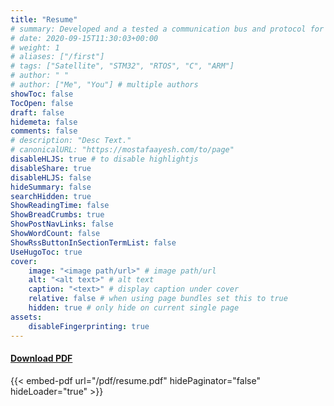 ```yaml
---
title: "Resume"
# summary: Developed and a tested a communication bus and protocol for a CubeSat
# date: 2020-09-15T11:30:03+00:00
# weight: 1
# aliases: ["/first"]
# tags: ["Satellite", "STM32", "RTOS", "C", "ARM"]
# author: " "
# author: ["Me", "You"] # multiple authors
showToc: false
TocOpen: false
draft: false
hidemeta: false
comments: false
# description: "Desc Text."
# canonicalURL: "https://mostafaayesh.com/to/page"
disableHLJS: true # to disable highlightjs
disableShare: true
disableHLJS: false
hideSummary: false
searchHidden: true
ShowReadingTime: false
ShowBreadCrumbs: true
ShowPostNavLinks: false
ShowWordCount: false
ShowRssButtonInSectionTermList: false
UseHugoToc: true
cover:
    image: "<image path/url>" # image path/url
    alt: "<alt text>" # alt text
    caption: "<text>" # display caption under cover
    relative: false # when using page bundles set this to true
    hidden: true # only hide on current single page
assets:
    disableFingerprinting: true
---
```

#### [Download PDF](/pdf/resume.pdf)

{{< embed-pdf url="/pdf/resume.pdf" hidePaginator="false" hideLoader="true" >}}